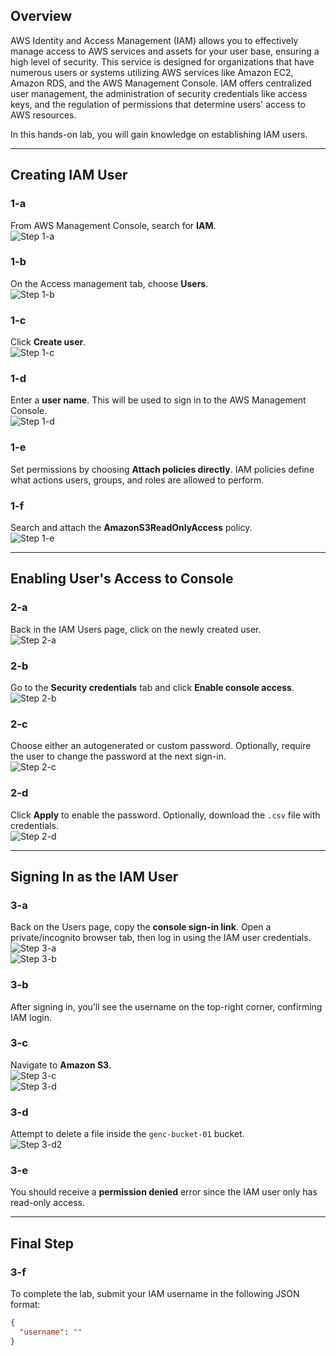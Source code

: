 ## Overview

AWS Identity and Access Management (IAM) allows you to effectively manage access to AWS services and assets for your user base, ensuring a high level of security. This service is designed for organizations that have numerous users or systems utilizing AWS services like Amazon EC2, Amazon RDS, and the AWS Management Console. IAM offers centralized user management, the administration of security credentials like access keys, and the regulation of permissions that determine users' access to AWS resources.

In this hands-on lab, you will gain knowledge on establishing IAM users.

---

## Creating IAM User

### 1-a  
From AWS Management Console, search for **IAM**.  
![Step 1-a](https://sb-next-prod-image-bucket.s3.ap-southeast-1.amazonaws.com/public/GENC-Lab01/1-a.jpg)

### 1-b  
On the Access management tab, choose **Users**.  
![Step 1-b](https://sb-next-prod-image-bucket.s3.ap-southeast-1.amazonaws.com/public/GENC-Lab01/1-b.jpg)

### 1-c  
Click **Create user**.  
![Step 1-c](https://sb-next-prod-image-bucket.s3.ap-southeast-1.amazonaws.com/public/GENC-Lab01/1-c.jpg)

### 1-d  
Enter a **user name**. This will be used to sign in to the AWS Management Console.  
![Step 1-d](https://sb-next-prod-image-bucket.s3.ap-southeast-1.amazonaws.com/public/GENC-Lab01/1-d.jpg)

### 1-e  
Set permissions by choosing **Attach policies directly**. IAM policies define what actions users, groups, and roles are allowed to perform.

### 1-f  
Search and attach the **AmazonS3ReadOnlyAccess** policy.  
![Step 1-e](https://sb-next-prod-image-bucket.s3.ap-southeast-1.amazonaws.com/public/GENC-Lab01/1-e.jpg)

---

## Enabling User's Access to Console

### 2-a  
Back in the IAM Users page, click on the newly created user.  
![Step 2-a](https://sb-next-prod-image-bucket.s3.ap-southeast-1.amazonaws.com/public/GENC-Lab01/2-a.jpg)

### 2-b  
Go to the **Security credentials** tab and click **Enable console access**.  
![Step 2-b](https://sb-next-prod-image-bucket.s3.ap-southeast-1.amazonaws.com/public/GENC-Lab01/2-b.jpg)

### 2-c  
Choose either an autogenerated or custom password. Optionally, require the user to change the password at the next sign-in.  
![Step 2-c](https://sb-next-prod-image-bucket.s3.ap-southeast-1.amazonaws.com/public/GENC-Lab01/2-c.jpg)

### 2-d  
Click **Apply** to enable the password. Optionally, download the `.csv` file with credentials.  
![Step 2-d](https://sb-next-prod-image-bucket.s3.ap-southeast-1.amazonaws.com/public/GENC-Lab01/2-d.jpg)

---

## Signing In as the IAM User

### 3-a  
Back on the Users page, copy the **console sign-in link**. Open a private/incognito browser tab, then log in using the IAM user credentials.  
![Step 3-a](https://sb-next-prod-image-bucket.s3.ap-southeast-1.amazonaws.com/public/GENC-Lab01/3-a.jpg)  
![Step 3-b](https://sb-next-prod-image-bucket.s3.ap-southeast-1.amazonaws.com/public/GENC-Lab01/3-b.jpg)

### 3-b  
After signing in, you’ll see the username on the top-right corner, confirming IAM login.

### 3-c  
Navigate to **Amazon S3**.  
![Step 3-c](https://sb-next-prod-image-bucket.s3.ap-southeast-1.amazonaws.com/public/GENC-Lab01/3-c.jpg)  
![Step 3-d](https://sb-next-prod-image-bucket.s3.ap-southeast-1.amazonaws.com/public/GENC-Lab01/3-d.jpg)

### 3-d  
Attempt to delete a file inside the `genc-bucket-01` bucket.  
![Step 3-d2](https://sb-next-prod-image-bucket.s3.ap-southeast-1.amazonaws.com/public/GENC-Lab01/3-d2.jpg)

### 3-e  
You should receive a **permission denied** error since the IAM user only has read-only access.

---

## Final Step

### 3-f  
To complete the lab, submit your IAM username in the following JSON format:

```json
{
  "username": ""
}
